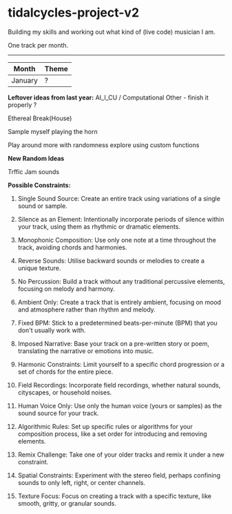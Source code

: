 # tidalcycles-project-v2

Building my skills and working out what kind of (live code) musician I am.

One track per month.

---

|Month| Theme|
| --- | --- |
|January|?|

**Leftover ideas from last year:**
AI_I_CU / Computational Other - finish it properly ?

Ethereal Break(House)

Sample myself playing the horn

Play around more with randomness
explore using custom functions

**New Random Ideas**

Trffic Jam sounds 

**Possible Constraints:**

1. Single Sound Source: Create an entire track using variations of a single sound or sample.

2. Silence as an Element: Intentionally incorporate periods of silence within your track, using them as rhythmic or dramatic elements.

3. Monophonic Composition: Use only one note at a time throughout the track, avoiding chords and harmonies.

4. Reverse Sounds: Utilise backward sounds or melodies to create a unique texture.

5. No Percussion: Build a track without any traditional percussive elements, focusing on melody and harmony.

6. Ambient Only: Create a track that is entirely ambient, focusing on mood and atmosphere rather than rhythm and melody.

7. Fixed BPM: Stick to a predetermined beats-per-minute (BPM) that you don't usually work with.

8. Imposed Narrative: Base your track on a pre-written story or poem, translating the narrative or emotions into music.

9. Harmonic Constraints: Limit yourself to a specific chord progression or a set of chords for the entire piece.

10. Field Recordings: Incorporate field recordings, whether natural sounds, cityscapes, or household noises.

11. Human Voice Only: Use only the human voice (yours or samples) as the sound source for your track.

12. Algorithmic Rules: Set up specific rules or algorithms for your composition process, like a set order for introducing and removing elements.

13. Remix Challenge: Take one of your older tracks and remix it under a new constraint.

14. Spatial Constraints: Experiment with the stereo field, perhaps confining sounds to only left, right, or center channels.

15. Texture Focus: Focus on creating a track with a specific texture, like smooth, gritty, or granular sounds.
